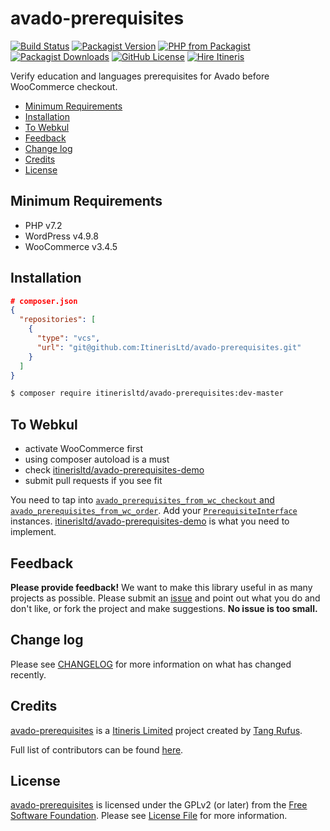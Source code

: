 # avado-prerequisites

[![Build Status](https://travis-ci.com/ItinerisLtd/avado-prerequisites.svg?branch=master)](https://travis-ci.com/ItinerisLtd/avado-prerequisites)
[![Packagist Version](https://img.shields.io/packagist/v/itinerisltd/avado-prerequisites.svg)](https://packagist.org/packages/itinerisltd/avado-prerequisites)
[![PHP from Packagist](https://img.shields.io/packagist/php-v/itinerisltd/avado-prerequisites.svg)](https://packagist.org/packages/itinerisltd/avado-prerequisites)
[![Packagist Downloads](https://img.shields.io/packagist/dt/itinerisltd/avado-prerequisites.svg)](https://packagist.org/packages/itinerisltd/avado-prerequisites)
[![GitHub License](https://img.shields.io/github/license/itinerisltd/avado-prerequisites.svg)](https://github.com/ItinerisLtd/avado-prerequisites/blob/master/LICENSE)
[![Hire Itineris](https://img.shields.io/badge/Hire-Itineris-ff69b4.svg)](https://www.itineris.co.uk/contact/)


Verify education and languages prerequisites for Avado before WooCommerce checkout.

<!-- START doctoc generated TOC please keep comment here to allow auto update -->
<!-- DON'T EDIT THIS SECTION, INSTEAD RE-RUN doctoc TO UPDATE -->


- [Minimum Requirements](#minimum-requirements)
- [Installation](#installation)
- [To Webkul](#to-webkul)
- [Feedback](#feedback)
- [Change log](#change-log)
- [Credits](#credits)
- [License](#license)

<!-- END doctoc generated TOC please keep comment here to allow auto update -->

## Minimum Requirements

- PHP v7.2
- WordPress v4.9.8
- WooCommerce v3.4.5

## Installation

```json
# composer.json
{
  "repositories": [
    {
      "type": "vcs",
      "url": "git@github.com:ItinerisLtd/avado-prerequisites.git"
    }
  ]
}
```

```bash
$ composer require itinerisltd/avado-prerequisites:dev-master
```

## To Webkul

- activate WooCommerce first
- using composer autoload is a must
- check [itinerisltd/avado-prerequisites-demo](https://github.com/itinerisltd/avado-prerequisites-demo)
- submit pull requests if you see fit

You need to tap into [`avado_prerequisites_from_wc_checkout` and `avado_prerequisites_from_wc_order`](./src/PrerequisiteCollectionFactory.php). Add your [`PrerequisiteInterface`](./src/PrerequisiteInterface.php) instances.
[itinerisltd/avado-prerequisites-demo](https://github.com/itinerisltd/avado-prerequisites-demo) is what you need to implement.

## Feedback

**Please provide feedback!** We want to make this library useful in as many projects as possible.
Please submit an [issue](https://github.com/ItinerisLtd/avado-prerequisites/issues/new) and point out what you do and don't like, or fork the project and make suggestions.
**No issue is too small.**

## Change log

Please see [CHANGELOG](./CHANGELOG.md) for more information on what has changed recently.

## Credits

[avado-prerequisites](https://github.com/ItinerisLtd/avado-prerequisites) is a [Itineris Limited](https://www.itineris.co.uk/) project created by [Tang Rufus](https://typist.tech).

Full list of contributors can be found [here](https://github.com/ItinerisLtd/avado-prerequisites/graphs/contributors).

## License

[avado-prerequisites](https://github.com/ItinerisLtd/avado-prerequisites) is licensed under the GPLv2 (or later) from the [Free Software Foundation](http://www.fsf.org/).
Please see [License File](./LICENSE) for more information.
